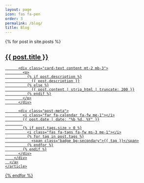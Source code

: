 ```yaml
---
layout: page
icon: fas fa-pen
order: 3
permalink: /blog/
title: Blog
---
```


<div id="post-list" class="flex-grow-1">
  {% for post in site.posts %}
    <article class="card-wrapper card mb-4">
      <a href="{{ post.url | relative_url }}" class="post-preview">
        <div class="card-body">
          <h2 class="card-title">{{ post.title }}</h2>
          
          <div class="card-text content mt-2 mb-3">
            <p>
              {% if post.description %}
                {{ post.description }}
              {% else %}
                {{ post.content | strip_html | truncate: 200 }}
              {% endif %}
            </p>
          </div>

          <div class="post-meta">
            <i class="far fa-calendar fa-fw me-1"></i>
            {{ post.date | date: "%b %d, %Y" }}
            
            {% if post.tags.size > 0 %}
              <i class="fas fa-tags fa-fw ms-3 me-1"></i>
              {% for tag in post.tags %}
                <span class="badge bg-secondary">{{ tag }}</span>
              {% endfor %}
            {% endif %}
          </div>
        </div>
      </a>
    </article>
  {% endfor %}
</div>
